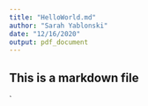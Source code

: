 ```yaml
---
title: "HelloWorld.md"
author: "Sarah Yablonski"
date: "12/16/2020"
output: pdf_document
---
```


## This is a  markdown file



`
